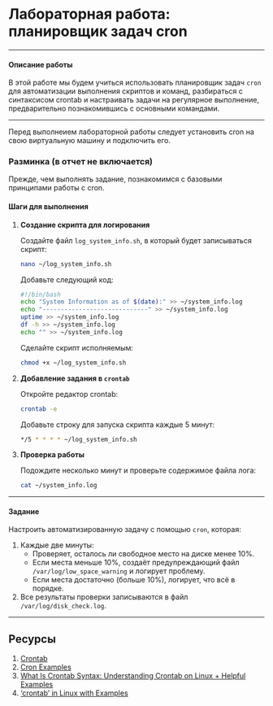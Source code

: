 # Лабораторная работа: планировщик задач cron

---

#### **Описание работы**
В этой работе мы будем учиться использовать планировщик задач `cron` для автоматизации выполнения скриптов и команд, разбираться с синтаксисом crontab и настраивать задачи на регулярное выполнение, предварительно познакомившись с основными командами.

---

Перед выполнеием лабораторной работы следует установить cron на свою виртуальную машину и подключить его.

### **Разминка (в отчет не включается)**

Прежде, чем выполнять задание, познакомимся с базовыми принципами работы с cron.

#### **Шаги для выполнения**

1. **Создание скрипта для логирования**
   
   Создайте файл `log_system_info.sh`, в который будет записываться скрипт:
   
   ```bash
   nano ~/log_system_info.sh
   ```
   
   Добавьте следующий код:
   
   ```bash
   #!/bin/bash
   echo "System Information as of $(date):" >> ~/system_info.log
   echo "-----------------------------" >> ~/system_info.log
   uptime >> ~/system_info.log
   df -h >> ~/system_info.log
   echo "" >> ~/system_info.log
   ```
   
   Сделайте скрипт исполняемым:
   
   ```bash
   chmod +x ~/log_system_info.sh
   ```

2. **Добавление задания в `crontab`**
   
   Откройте редактор crontab:
   
   ```bash
   crontab -e
   ```
   
   Добавьте строку для запуска скрипта каждые 5 минут:
   
   ```bash
   */5 * * * * ~/log_system_info.sh
   ```

3. **Проверка работы**
   
   Подождите несколько минут и проверьте содержимое файла лога:
   
   ```bash
   cat ~/system_info.log
   ```

---

#### **Задание**

Настроить автоматизированную задачу с помощью `cron`, которая:  

1. Каждые две минуты:  
   - Проверяет, осталось ли свободное место на диске менее 10%.  
   - Если места меньше 10%, создаёт предупреждающий файл `/var/log/low_space_warning` и логирует проблему.  
   - Если места достаточно (больше 10%), логирует, что всё в порядке.  
2. Все результаты проверки записываются в файл `/var/log/disk_check.log`.  
---

## Ресурсы

1. [Crontab](https://man7.org/linux/man-pages/man5/crontab.5.html)
2. [Cron Examples](https://rakeshjain-devops.medium.com/cron-examples-4233b873e5f9)
3. [What Is Crontab Syntax: Understanding Crontab on Linux + Helpful Examples](https://www.hostinger.com/tutorials/crontab-syntax)
4. [‘crontab’ in Linux with Examples](https://www.geeksforgeeks.org/crontab-in-linux-with-examples/#what-is-linux-crontab)
